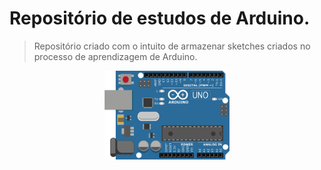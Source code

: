 # Repositório de estudos de Arduino.

> Repositório criado com o intuito de armazenar sketches criados no processo de aprendizagem de Arduino.

<div align="center">
  <a href="#">
    <img src="./arduino-uno.png" alt="Arduino Uno" width="200" />
  </a>
</div>